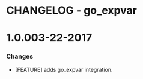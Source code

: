 # CHANGELOG - go_expvar

1.0.003-22-2017
==================

### Changes

* [FEATURE] adds go_expvar integration.
